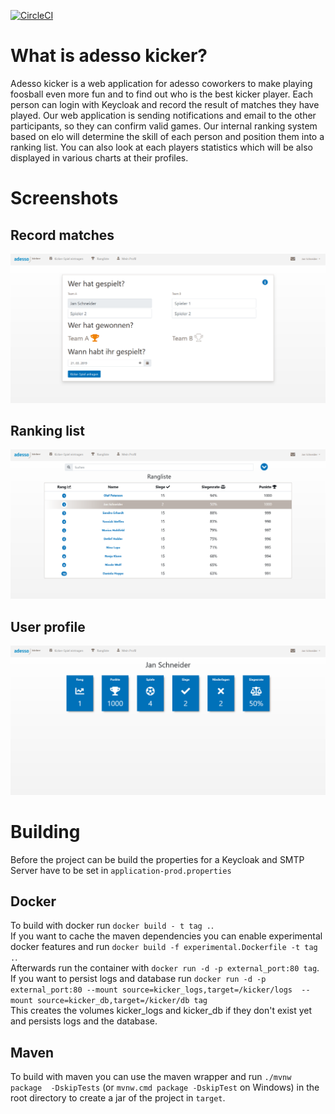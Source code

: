 [![CircleCI](https://circleci.com/gh/adessoAG/adessoKicker/tree/master.svg?style=svg)](https://circleci.com/gh/adessoAG/adessoKicker/tree/master)
# What is adesso kicker?
Adesso kicker is a web application for adesso coworkers to make playing foosball even more fun and to find out who is the best kicker player.
Each person can login with Keycloak and record the result of matches they have played.
Our web application is sending notifications and email to the other participants, so they can
confirm valid games.
Our internal ranking system based on elo will determine the skill of each person and position them into a ranking list.
You can also look at each players statistics which will be also displayed in various charts at their profiles.

# Screenshots

## Record matches
![alt text](screenshot_matchresult.png)

## Ranking list
![alt text](screenshot_ranking.png)

## User profile
![alt text](screenshot_profile.png)

# Building
Before the project can be build the properties for a Keycloak and SMTP Server have to be set in
`application-prod.properties`

## Docker
To build with docker run `docker build - t tag .`.  
If you want to cache the maven dependencies you can enable experimental docker features and run
`docker build -f experimental.Dockerfile -t tag .`.  
Afterwards run the container with `docker run -d -p external_port:80 tag`.  
If you want to persist logs and database run `docker run -d -p external_port:80 --mount source=kicker_logs,target=/kicker/logs 
--mount source=kicker_db,target=/kicker/db tag`  
This creates the volumes kicker_logs and kicker_db if they don't exist yet and persists logs and the database.  

## Maven
To build with maven you can use the maven wrapper and run `./mvnw package  -DskipTests` (or `mvnw.cmd package -DskipTest`
on Windows) in the root directory to create a jar of the project in `target`.